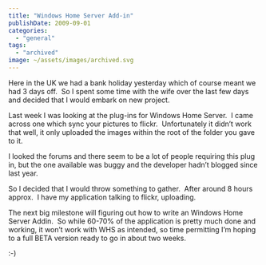 ```yaml
---
title: "Windows Home Server Add-in"
publishDate: 2009-09-01
categories: 
  - "general"
tags:
  - "archived"
image: ~/assets/images/archived.svg
---
```


Here in the UK we had a bank holiday yesterday which of course meant we had 3 days off.  So I spent some time with the wife over the last few days and decided that I would embark on new project.

Last week I was looking at the plug-ins for Windows Home Server.  I came across one which sync your pictures to flickr.  Unfortunately it didn’t work that well, it only uploaded the images within the root of the folder you gave to it.

I looked the forums and there seem to be a lot of people requiring this plug in, but the one available was buggy and the developer hadn’t blogged since last year.

So I decided that I would throw something to gather.  After around 8 hours approx.  I have my application talking to flickr, uploading.

The next big milestone will figuring out how to write an Windows Home Server Addin.  So while 60-70% of the application is pretty much done and working, it won’t work with WHS as intended, so time permitting I’m hoping to a full BETA version ready to go in about two weeks.

:-)
